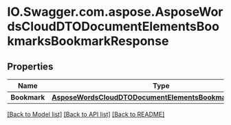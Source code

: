 # IO.Swagger.com.aspose.AsposeWordsCloudDTODocumentElementsBookmarksBookmarkResponse
## Properties

Name | Type | Description | Notes
------------ | ------------- | ------------- | -------------
**Bookmark** | [**AsposeWordsCloudDTODocumentElementsBookmarksBookmark**](AsposeWordsCloudDTODocumentElementsBookmarksBookmark.md) |  | [optional] 

[[Back to Model list]](../README.md#documentation-for-models) [[Back to API list]](../README.md#documentation-for-api-endpoints) [[Back to README]](../README.md)

